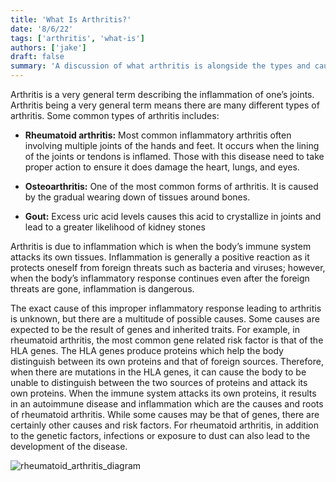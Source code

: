 ```yaml
---
title: 'What Is Arthritis?'
date: '8/6/22'
tags: ['arthritis', 'what-is']
authors: ['jake']
draft: false
summary: 'A discussion of what arthritis is alongside the types and causes of it.'
---
```

Arthritis is a very general term describing the inflammation of one’s joints. Arthritis being a very general term means there are many different types of arthritis. Some common types of arthritis includes:

-   **Rheumatoid arthritis:** Most common inflammatory arthritis often involving multiple joints of the hands and feet. It occurs when the lining of the joints or tendons is inflamed. Those with this disease need to take proper action to ensure it does damage the heart, lungs, and eyes.
    
-   **Osteoarthritis:** One of the most common forms of arthritis. It is caused by the gradual wearing down of tissues around bones.
    
-   **Gout:** Excess uric acid levels causes this acid to crystallize in joints and lead to a greater likelihood of kidney stones
    

Arthritis is due to inflammation which is when the body’s immune system attacks its own tissues. Inflammation is generally a positive reaction as it protects oneself from foreign threats such as bacteria and viruses; however, when the body’s inflammatory response continues even after the foreign threats are gone, inflammation is dangerous.

The exact cause of this improper inflammatory response leading to arthritis is unknown, but there are a multitude of possible causes. Some causes are expected to be the result of genes and inherited traits. For example, in rheumatoid arthritis, the most common gene related risk factor is that of the HLA genes. The HLA genes produce proteins which help the body distinguish between its own proteins and that of foreign sources. Therefore, when there are mutations in the HLA genes, it can cause the body to be unable to distinguish between the two sources of proteins and attack its own proteins. When the immune system attacks its own proteins, it results in an autoimmune disease and inflammation which are the causes and roots of rheumatoid arthritis. While some causes may be that of genes, there are certainly other causes and risk factors. For rheumatoid arthritis, in addition to the genetic factors, infections or exposure to dust can also lead to the development of the disease.

![rheumatoid_arthritis_diagram](https://www.wristsupports.co.uk/user/Rheumatoid-arthritis-diagram-wrist-supports.png)

